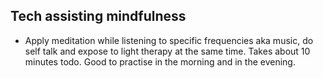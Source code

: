## Tech assisting mindfulness

- Apply meditation while listening to specific frequencies aka music, do self talk and expose to light therapy at 
the same time. Takes about 10 minutes todo. Good to practise in the morning and in the evening.

